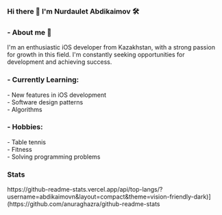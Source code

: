 ### Hi there 👋 I'm Nurdaulet Abdikaimov 🛠️

<h3>- About me 🍃 </h3> 
I'm an enthusiastic iOS developer from Kazakhstan, with a strong passion for growth in this field. I'm constantly seeking opportunities for development and achieving success.<br>
<h3>- Currently Learning: </h3>
- New features in iOS development<br>
- Software design patterns<br>
- Algorithms<br>
<h3>- Hobbies: </h3>
- Table tennis<br>
- Fitness<br>
- Solving programming problems
<h3>Stats</h3>
https://github-readme-stats.vercel.app/api/top-langs/?username=abdikaimovn&layout=compact&theme=vision-friendly-dark)](https://github.com/anuraghazra/github-readme-stats






